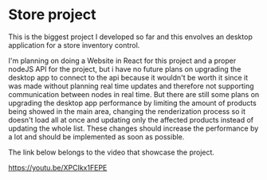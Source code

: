 # Store project

This is the biggest project I developed so far and this envolves an desktop application for a store inventory control. 

I'm planning on doing a Website in React for this project and a proper nodeJS API for the project, but i have no future plans on upgrading the desktop app to connect to the api because it wouldn't be worth it since it was made without planning real time updates and therefore not supporting communication between nodes in real time.
But there are still some plans on upgrading the desktop app performance by limiting the amount of products being showed in the main area, changing the renderization process so it doesn't load all at once and updating only the affected products instead of updating the whole list. These changes should increase the performance by a lot and should be implemented as soon as possible.

The link below belongs to the video that showcase the project.

https://youtu.be/XPCIkx1FEPE
